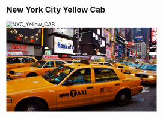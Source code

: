 ## New York City Yellow Cab
![NYC_Yellow_CAB](images/NYC-Taxi_Cab.jpg)
<img alt="Yellow cab picture" src="images/NYC-Taxi-Cab.jpg" width='400'>
